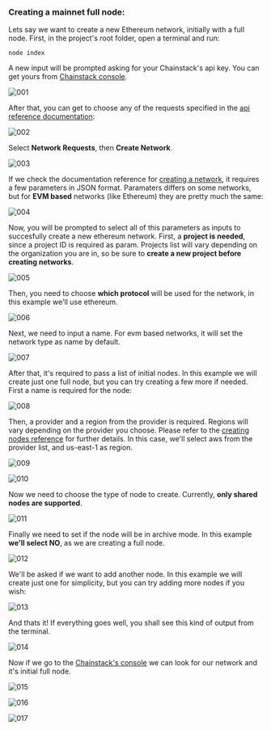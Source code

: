 ### Creating a mainnet full node:

Lets say we want to create a new Ethereum network, initially with a full node. First, in the project's root folder, open a terminal and run:

```
node index
```

A new input will be prompted asking for your Chainstack's api key. You can get yours from [Chainstack console](https://console.chainstack.com/user/settings/api-keys).

![001](assets/001.png)

After that, you can get to choose any of the requests specified in the [api reference documentation](https://docs.chainstack.com/api/reference/):

![002](assets/002.png)

Select **Network Requests**, then **Create Network**.

![003](assets/003.png)

If we check the documentation reference for [creating a network](https://docs.chainstack.com/api/reference/#operation/createNetwork), it requires a few parameters in JSON format. Paramaters differs on some networks, but for **EVM based** networks (like Ethereum) they are pretty much the same:

![004](assets/004.png)

Now, you will be prompted to select all of this parameters as inputs to succesfully create a new ethereum network. First, a **project is needed**, since a project ID is required as param. Projects list will vary depending on the organization you are in, so be sure to **create a new project before creating networks**.

![005](assets/005.png)

Then, you need to choose **which protocol** will be used for the network, in this example we'll use ethereum.

![006](assets/006.png)

Next, we need to input a name. For evm based networks, it will set the network type as name by default.

![007](assets/007.png)

After that, it's required to pass a list of initial nodes. In this example we will create just one full node, but you can try creating a few more if needed. First a name is required for the node:

![008](assets/008.png)

Then, a provider and a region from the provider is required. Regions will vary depending on the provider you choose. Please refer to the [creating nodes reference](https://docs.chainstack.com/api/reference/#operation/createNode) for further details. In this case, we'll select aws from the provider list, and us-east-1 as region.

![009](assets/009.png)

![010](assets/010.png)

Now we need to choose the type of node to create. Currently, **only shared nodes are supported**.

![011](assets/011.png)

Finally we need to set if the node will be in archive mode. In this example **we'll select NO**, as we are creating a full node.

![012](assets/012.png)

We'll be asked if we want to add another node. In this example we will create just one for simplicity, but you can try adding more nodes if you wish:

![013](assets/013.png)

And thats it! If everything goes well, you shall see this kind of output from the terminal.

![014](assets/014.png)

Now if we go to the [Chainstack's console]() we can look for our network and it's initial full node.

![015](assets/015.png)

![016](assets/016.png)

![017](assets/017.png)
